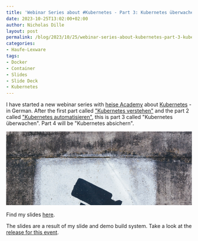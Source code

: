 ```yaml
---
title: 'Webinar Series about #Kubernetes - Part 3: Kubernetes überwachen (German)'
date: 2023-10-25T13:02:00+02:00
author: Nicholas Dille
layout: post
permalink: /blog/2023/10/25/webinar-series-about-kubernetes-part-3-kubernetes-ueberwachen/
categories:
- Haufe-Lexware
tags:
- Docker
- Container
- Slides
- Slide Deck
- Kubernetes
---
```

I have started a new webinar series with [heise Academy](https://heise-academy.de/) about [Kubernetes](https://heise-academy.de/webinare/kubernetes1023) - in German. After the first part called ["Kubernetes verstehen"](/blog/2023/10/11/webinar-series-about-kubernetes-part-1-kubernetes-verstehen/) and the part 2 called ["Kubernetes automatisieren"](https://heise-academy.de/webinare/kubernetes1023_continous-deployment), this is part 3 called "Kubernetes überwachen". Part 4 will be "Kubernetes absichern".

<img src="/media/2023/10/tobias-tullius-Q2-EQDwxFtw-unsplash.jpg" style="object-fit: cover; object-position: center 45%; width: 100%; height: 200px;" />

<!--more-->

Find my slides [here](/slides/2023-10-25/heise-Kubernetes-ueberwachen.html).

The slides are a result of my slide and demo build system. Take a look at the [release for this event](https://github.com/nicholasdille/container-slides/releases/tag/20231025).